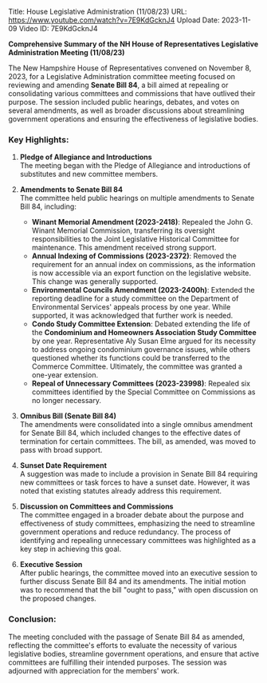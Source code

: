 Title: House Legislative Administration (11/08/23)
URL: https://www.youtube.com/watch?v=7E9KdGcknJ4
Upload Date: 2023-11-09
Video ID: 7E9KdGcknJ4

**Comprehensive Summary of the NH House of Representatives Legislative Administration Meeting (11/08/23)**

The New Hampshire House of Representatives convened on November 8, 2023, for a Legislative Administration committee meeting focused on reviewing and amending **Senate Bill 84**, a bill aimed at repealing or consolidating various committees and commissions that have outlived their purpose. The session included public hearings, debates, and votes on several amendments, as well as broader discussions about streamlining government operations and ensuring the effectiveness of legislative bodies.

### Key Highlights:

1. **Pledge of Allegiance and Introductions**  
   The meeting began with the Pledge of Allegiance and introductions of substitutes and new committee members.

2. **Amendments to Senate Bill 84**  
   The committee held public hearings on multiple amendments to Senate Bill 84, including:  
   - **Winant Memorial Amendment (2023-2418)**: Repealed the John G. Winant Memorial Commission, transferring its oversight responsibilities to the Joint Legislative Historical Committee for maintenance. This amendment received strong support.  
   - **Annual Indexing of Commissions (2023-2372)**: Removed the requirement for an annual index on commissions, as the information is now accessible via an export function on the legislative website. This change was generally supported.  
   - **Environmental Councils Amendment (2023-2400h)**: Extended the reporting deadline for a study committee on the Department of Environmental Services' appeals process by one year. While supported, it was acknowledged that further work is needed.  
   - **Condo Study Committee Extension**: Debated extending the life of the **Condominium and Homeowners Association Study Committee** by one year. Representative Aly Susan Elme argued for its necessity to address ongoing condominium governance issues, while others questioned whether its functions could be transferred to the Commerce Committee. Ultimately, the committee was granted a one-year extension.  
   - **Repeal of Unnecessary Committees (2023-23998)**: Repealed six committees identified by the Special Committee on Commissions as no longer necessary.  

3. **Omnibus Bill (Senate Bill 84)**  
   The amendments were consolidated into a single omnibus amendment for Senate Bill 84, which included changes to the effective dates of termination for certain committees. The bill, as amended, was moved to pass with broad support.

4. **Sunset Date Requirement**  
   A suggestion was made to include a provision in Senate Bill 84 requiring new committees or task forces to have a sunset date. However, it was noted that existing statutes already address this requirement.

5. **Discussion on Committees and Commissions**  
   The committee engaged in a broader debate about the purpose and effectiveness of study committees, emphasizing the need to streamline government operations and reduce redundancy. The process of identifying and repealing unnecessary committees was highlighted as a key step in achieving this goal.

6. **Executive Session**  
   After public hearings, the committee moved into an executive session to further discuss Senate Bill 84 and its amendments. The initial motion was to recommend that the bill "ought to pass," with open discussion on the proposed changes.

### Conclusion:  
The meeting concluded with the passage of Senate Bill 84 as amended, reflecting the committee's efforts to evaluate the necessity of various legislative bodies, streamline government operations, and ensure that active committees are fulfilling their intended purposes. The session was adjourned with appreciation for the members' work.